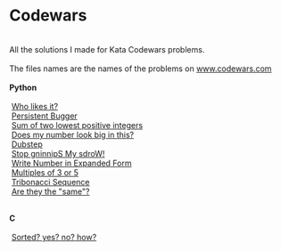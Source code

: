 # Codewars
<br>All the solutions I made for Kata Codewars problems.</br>
<br>The files names are the names of the problems on www.codewars.com</br>
<br><b> Python </b></br>
<br>&nbsp;<a href="https://www.codewars.com/kata/who-likes-it/python">Who likes it?</a>&nbsp;
<br>&nbsp;<a href="https://www.codewars.com/kata/persistent-bugger/python">Persistent Bugger</a>&nbsp;
<br>&nbsp;<a href="https://www.codewars.com/kata/sum-of-two-lowest-positive-integers/python">Sum of two lowest positive integers</a>&nbsp;
<br>&nbsp;<a href="https://www.codewars.com/kata/does-my-number-look-big-in-this/python">Does my number look big in this?</a>&nbsp;
<br>&nbsp;<a href="https://www.codewars.com/kata/dubstep/python">Dubstep</a>&nbsp;
<br>&nbsp;<a href="https://www.codewars.com/kata/stop-gninnips-my-sdrow/python">Stop gninnipS My sdroW!</a>&nbsp;
<br>&nbsp;<a href="https://www.codewars.com/kata/write-number-in-expanded-form/python">Write Number in Expanded Form</a>&nbsp;
<br>&nbsp;<a href="https://www.codewars.com/kata/multiples-of-3-or-5/python">Multiples of 3 or 5</a>&nbsp;
<br>&nbsp;<a href="https://www.codewars.com/kata/tribonacci-sequence/python">Tribonacci Sequence</a>&nbsp;
<br>&nbsp;<a href="https://www.codewars.com/kata/are-they-the-same/python">Are they the "same"?</a>&nbsp;

<br><b> C </b></br>
<br>&nbsp;<a href="https://www.codewars.com/kata/sorted-yes-no-how/c">Sorted? yes? no? how?</a>&nbsp;
